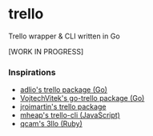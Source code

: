 # trello
Trello wrapper &amp; CLI written in Go

[WORK IN PROGRESS]

### Inspirations

- [adlio's trello package (Go)](https://github.com/adlio/trello)
- [VojtechVitek's go-trello package (Go)](https://github.com/VojtechVitek/go-trello)
- [jroimartin's trello package](https://github.com/jroimartin/trello)
- [mheap's trello-cli (JavaScript)](https://github.com/mheap/trello-cli)
- [qcam's 3llo (Ruby)](https://github.com/qcam/3llo)
